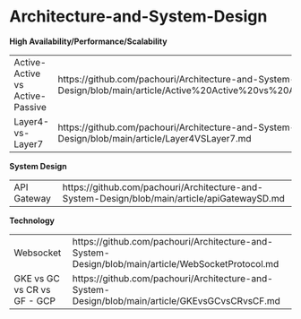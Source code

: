 # Architecture-and-System-Design

  <b>High Availability/Performance/Scalability</b>
   <table>
        <tr><td>Active-Active vs Active-Passive</td><td>https://github.com/pachouri/Architecture-and-System-Design/blob/main/article/Active%20Active%20vs%20Active%20Passive.md</td></tr>
           <tr><td>Layer4-vs-Layer7</td><td>https://github.com/pachouri/Architecture-and-System-Design/blob/main/article/Layer4VSLayer7.md</td></tr>
  </table>
 <b>System Design</b>
   <table>
        <tr><td>API Gateway</td><td>https://github.com/pachouri/Architecture-and-System-Design/blob/main/article/apiGatewaySD.md</td></tr>
        
  </table>

 <b>Technology</b>
   <table>
        <tr><td>Websocket</td><td>https://github.com/pachouri/Architecture-and-System-Design/blob/main/article/WebSocketProtocol.md</td></tr>
        <tr><td>GKE vs GC vs CR vs GF - GCP</td><td>https://github.com/pachouri/Architecture-and-System-Design/blob/main/article/GKEvsGCvsCRvsCF.md</td></tr>
   </table>
